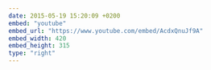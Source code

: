 ```yaml
---
date: 2015-05-19 15:20:09 +0200
embed: "youtube"
embed_url: "https://www.youtube.com/embed/AcdxQnuJf9A"
embed_width: 420
embed_height: 315
type: "right"
---
```

<!-- <iframe width="420" height="315" src="https://www.youtube.com/embed/AcdxQnuJf9A" frameborder="0" allowfullscreen></iframe>
 -->